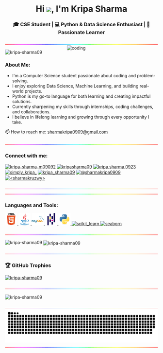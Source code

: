 <h1 align="center">
  Hi <img src="https://media.giphy.com/media/hvRJCLFzcasrR4ia7z/giphy.gif" width="30px">, I'm Kripa Sharma
</h1>
<!--<h1 align="center">Hi 👋, I'm Kripa Sharma</h1>
<p align="center">
  <img src="https://img.shields.io/badge/CSE%20Student-blue" />
  <img src="https://img.shields.io/badge/Python%20Lover-yellow" />
  <img src="https://img.shields.io/badge/Data%20Science%20Enthusiast-green" />
  <img src="https://img.shields.io/badge/Passionate%20Learner-red" />
</p>
<!--<h1 align="center">Hi 👋, I'm Kripa Sharma</h1>-->
<h3 align="center">🎓 CSE Student | 💻 Python & Data Science Enthusiast | 🚀 Passionate Learner</h3>
<img src="https://github.com/kripa-sharma09/kripa-sharma09/blob/main/Animated_divider.gif?raw=true" alt="Animated Divider" />
<img align="right" alt="coding" width="300" src="https://user-images.githubusercontent.com/74038190/219923809-b86dc415-a0c2-4a38-bc88-ad6cf06395a8.gif">

<p align="left"> <img src="https://komarev.com/ghpvc/?username=kripa-sharma09&label=Profile%20views&color=0e75b6&style=flat" alt="kripa-sharma09" /> </p>
<h3>About Me:</h3>

<ul>
  <li>I'm a Computer Science student passionate about coding and problem-solving.</li>
  <li>I enjoy exploring Data Science, Machine Learning, and building real-world projects.</li>
  <li>Python is my go-to language for both learning and creating impactful solutions.</li>
  <li>Currently sharpening my skills through internships, coding challenges, and collaborations.</li>
  <li>I believe in lifelong learning and growing through every opportunity I take.</li>
</ul>
<p>📫 How to reach me: <a href="mailto:sharmakripa0909@gmail.com">sharmakripa0909@gmail.com</a></p>

<img src="https://github.com/kripa-sharma09/kripa-sharma09/blob/main/Animated_divider.gif?raw=true" alt="Animated Divider" />

<h3 align="left">Connect with me:</h3>
<p align="left">
<a href="https://linkedin.com/in/kripa-sharma-m09092" target="blank"><img align="center" src="https://raw.githubusercontent.com/rahuldkjain/github-profile-readme-generator/master/src/images/icons/Social/linked-in-alt.svg" alt="kripa-sharma-m09092" height="30" width="40" /></a>
<a href="https://kaggle.com/kripasharma09" target="blank"><img align="center" src="https://raw.githubusercontent.com/rahuldkjain/github-profile-readme-generator/master/src/images/icons/Social/kaggle.svg" alt="kripasharma09" height="30" width="40" /></a>
<a href="https://fb.com/kripa.sharma.0923" target="blank"><img align="center" src="https://raw.githubusercontent.com/rahuldkjain/github-profile-readme-generator/master/src/images/icons/Social/facebook.svg" alt="kripa.sharma.0923" height="30" width="40" /></a>
<a href="https://instagram.com/simply_kripa_" target="blank"><img align="center" src="https://raw.githubusercontent.com/rahuldkjain/github-profile-readme-generator/master/src/images/icons/Social/instagram.svg" alt="simply_kripa_" height="30" width="40" /></a>
<a href="https://www.codechef.com/users/kripa_sharma09" target="blank"><img align="center" src="https://cdn.jsdelivr.net/npm/simple-icons@3.1.0/icons/codechef.svg" alt="kripa_sharma09" height="30" width="40" /></a>
<a href="https://www.hackerearth.com/@sharmakripa0909" target="blank"><img align="center" src="https://raw.githubusercontent.com/rahuldkjain/github-profile-readme-generator/master/src/images/icons/Social/hackerearth.svg" alt="@sharmakripa0909" height="30" width="40" /></a>
<a href="https://auth.geeksforgeeks.org/user/<sharmakruzwy>" target="blank"><img align="center" src="https://raw.githubusercontent.com/rahuldkjain/github-profile-readme-generator/master/src/images/icons/Social/geeks-for-geeks.svg" alt="<sharmakruzwy>" height="30" width="40" /></a>
</p>
<img src="https://github.com/kripa-sharma09/kripa-sharma09/blob/main/Animated_divider.gif?raw=true" alt="Animated Divider" />

<!--![Web Development Course Completed](https://img.shields.io/badge/Web%20Development-Course%20Completed-blueviolet?style=for-the-badge&logo=html5)
![CodSoft Internship Completed](https://img.shields.io/badge/CodSoft%20Internship-Completed-29A71A?style=for-the-badge&logo=data:image/svg+xml;base64,PHN2ZyBmaWxsPSIjRkZGIiBoZWlnaHQ9IjE2IiB2aWV3Qm94PSIwIDAgMjQgMjQiIHdpZHRoPSIxNiIgeG1sbnM9Imh0dHA6Ly93d3cudzMu... (simplified logo))
![CodeAlpha Internship Completed](https://img.shields.io/badge/CodeAlpha%20Internship-Completed-2E86C1?style=for-the-badge&logo=github) -->

<img src="https://github.com/kripa-sharma09/kripa-sharma09/blob/main/Animated_divider.gif?raw=true" alt="Animated Divider" />

<h3 align="left">Languages and Tools:</h3>
<p align="left"> <a href="https://www.w3.org/html/" target="_blank" rel="noreferrer"> <img src="https://raw.githubusercontent.com/devicons/devicon/master/icons/html5/html5-original-wordmark.svg" alt="html5" width="40" height="40"/> </a> <a href="https://www.java.com" target="_blank" rel="noreferrer"> <img src="https://raw.githubusercontent.com/devicons/devicon/master/icons/java/java-original.svg" alt="java" width="40" height="40"/> </a>  <a href="https://www.mysql.com/" target="_blank" rel="noreferrer"> <img src="https://raw.githubusercontent.com/devicons/devicon/master/icons/mysql/mysql-original-wordmark.svg" alt="mysql" width="40" height="40"/> </a>  <a href="https://pandas.pydata.org/" target="_blank" rel="noreferrer"> <img src="https://raw.githubusercontent.com/devicons/devicon/2ae2a900d2f041da66e950e4d48052658d850630/icons/pandas/pandas-original.svg" alt="pandas" width="40" height="40"/> </a> <a href="https://www.python.org" target="_blank" rel="noreferrer"> <img src="https://raw.githubusercontent.com/devicons/devicon/master/icons/python/python-original.svg" alt="python" width="40" height="40"/> </a> <a href="https://scikit-learn.org/" target="_blank" rel="noreferrer"> <img src="https://upload.wikimedia.org/wikipedia/commons/0/05/Scikit_learn_logo_small.svg" alt="scikit_learn" width="40" height="40"/> </a> <a href="https://seaborn.pydata.org/" target="_blank" rel="noreferrer"> <img src="https://seaborn.pydata.org/_images/logo-mark-lightbg.svg" alt="seaborn" width="40" height="40"/> </a> </p>
<img src="https://github.com/kripa-sharma09/kripa-sharma09/blob/main/Animated_divider.gif?raw=true" alt="Animated Divider" />
<p><img align="left" src="https://github-readme-stats.vercel.app/api/top-langs?username=kripa-sharma09&show_icons=true&locale=en&layout=compact" alt="kripa-sharma09" /></p>

<p>&nbsp;<img align="center" src="https://github-readme-stats.vercel.app/api?username=kripa-sharma09&show_icons=true&locale=en" alt="kripa-sharma09" /></p>
<img src="https://github.com/kripa-sharma09/kripa-sharma09/blob/main/Animated_divider.gif?raw=true" alt="Animated Divider" />

<h3>🏆 GitHub Trophies</h3>
<p align="left"> <a href="https://github.com/ryo-ma/github-profile-trophy"><img src="https://github-profile-trophy.vercel.app/?username=kripa-sharma09" alt="kripa-sharma09" /></a> </p>

<img src="https://github.com/kripa-sharma09/kripa-sharma09/blob/main/Animated_divider.gif?raw=true" alt="Animated Divider" />
<p><img align="center" src="https://github-readme-streak-stats.herokuapp.com/?user=kripa-sharma09&" alt="kripa-sharma09" /></p>

<img src="https://github.com/kripa-sharma09/kripa-sharma09/blob/main/Animated_divider.gif?raw=true" alt="Animated Divider" />
<img src="https://raw.githubusercontent.com/Elanza-48/Elanza-48/main/resources/img/github-contribution-grid-snake.svg" alt="GitHub Contribution Snake" />

<img src="https://github.com/kripa-sharma09/kripa-sharma09/blob/main/Animated_divider.gif?raw=true" alt="Animated Divider" />


